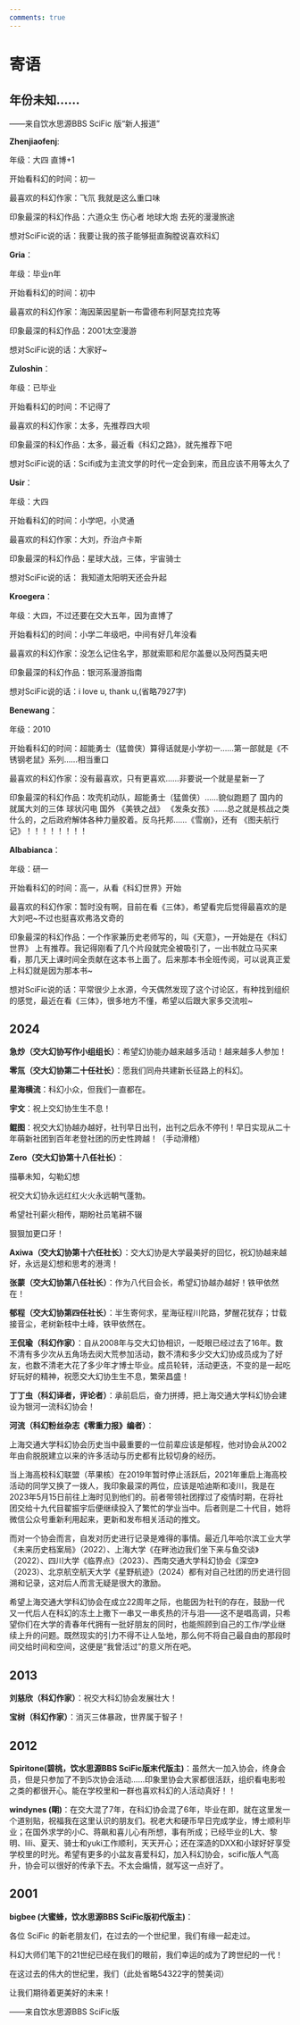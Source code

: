 ```yaml
---
comments: true
---
```


# 寄语

## 年份未知……


——来自饮水思源BBS SciFic 版“新人报道”

**Zhenjiaofenj**: 

年级：大四 直博+1 

开始看科幻的时间：初一 

最喜欢的科幻作家：飞氘 我就是这么重口味 

印象最深的科幻作品：六道众生 伤心者 地球大炮 去死的漫漫旅途 

想对SciFic说的话：我要让我的孩子能够挺直胸膛说喜欢科幻

**Gria**：

年级：毕业n年 

开始看科幻的时间：初中 

最喜欢的科幻作家：海因莱因星新一布雷德布利阿瑟克拉克等 

印象最深的科幻作品：2001太空漫游 

想对SciFic说的话：大家好~

**Zuloshin**：

年级：已毕业 

开始看科幻的时间：不记得了 

最喜欢的科幻作家：太多，先推荐四大呗 

印象最深的科幻作品：太多，最近看《科幻之路》，就先推荐下吧 

想对SciFic说的话：Scifi成为主流文学的时代一定会到来，而且应该不用等太久了

**Usir**：

年级：大四 

开始看科幻的时间：小学吧，小灵通 

最喜欢的科幻作家：大刘，乔治卢卡斯 

印象最深的科幻作品：星球大战，三体，宇宙骑士 

想对SciFic说的话： 我知道太阳明天还会升起

**Kroegera**：

年级：大四，不过还要在交大五年，因为直博了 

开始看科幻的时间：小学二年级吧，中间有好几年没看 

最喜欢的科幻作家：没怎么记住名字，那就索耶和尼尔盖曼以及阿西莫夫吧 

印象最深的科幻作品：银河系漫游指南 

想对SciFic说的话：i love u, thank u,(省略7927字)

**Benewang**：

年级：2010 

开始看科幻的时间：超能勇士（猛兽侠）算得话就是小学初一……第一部就是《不锈钢老鼠》系列……相当重口 

最喜欢的科幻作家：没有最喜欢，只有更喜欢……非要说一个就是星新一了 

印象最深的科幻作品：攻壳机动队，超能勇士（猛兽侠）……貌似跑题了 国内的就属大刘的三体 球状闪电 国外 《美铁之战》 《发条女孩》……总之就是核战之类什么的，之后政府解体各种力量胶着。反乌托邦……《雪崩》，还有 《图夫航行记》！！！！！！！！

**Albabianca**：

年级：研一 

开始看科幻的时间：高一，从看《科幻世界》开始

最喜欢的科幻作家：暂时没有啊，目前在看《三体》，希望看完后觉得最喜欢的是大刘吧~不过也挺喜欢弗洛文奇的

印象最深的科幻作品：一个作家兼历史老师写的，叫《天意》，一开始是在《科幻世界》 上有推荐。我记得刚看了几个片段就完全被吸引了，一出书就立马买来看，那几天上课时间全贡献在这本书上面了。后来那本书全班传阅，可以说真正爱上科幻就是因为那本书~

想对SciFic说的话：平常很少上水源，今天偶然发现了这个讨论区，有种找到组织的感觉，最近在看《三体》，很多地方不懂，希望以后跟大家多交流啦~
## 2024

**急炒（交大幻协写作小组组长）**：希望幻协能办越来越多活动！越来越多人参加！

**零氚（交大幻协第二十任社长）**：愿我们同舟共建新长征路上的科幻。

**星海横流**：科幻小众，但我们一直都在。

**宇文**：祝上交幻协生生不息！

**鲲图**：祝交大幻协越办越好，社刊早日出刊，出刊之后永不停刊！早日实现从二十年萌新社团到百年老登社团的历史性跨越！（手动滑稽）

**Zero（交大幻协第十八任社长）**：

描摹未知，勾勒幻想

祝交大幻协永远红红火火永远朝气蓬勃。

希望社刊薪火相传，期盼社员笔耕不辍

狠狠加更口牙！

**Axiwa（交大幻协第十六任社长）**：交大幻协是大学最美好的回忆，祝幻协越来越好，永远是幻想和思考的港湾！

**张蒙（交大幻协第八任社长）**：作为八代目会长，希望幻协越办越好！铁甲依然在！

**郁程（交大幻协第四任社长）**：半生寄何求，星海征程川陀路，梦醒花犹存；廿载接音尘，老树新枝中土峰，铁甲依然在。

**王侃瑜（科幻作家）**：自从2008年与交大幻协相识，一眨眼已经过去了16年。数不清有多少次从五角场去闵大荒参加活动，数不清和多少交大幻协成员成为了好友，也数不清老大花了多少年才博士毕业。成员轮转，活动更迭，不变的是一起吃好玩好的精神，祝愿交大幻协生生不息，繁荣昌盛！

**丁丁虫（科幻译者，评论者）**：承前启后，奋力拼搏，把上海交通大学科幻协会建设为银河一流科幻协会！

**河流（科幻粉丝杂志《零重力报》编者）**：

上海交通大学科幻协会历史当中最重要的一位前辈应该是郁程，他对协会从2002年由俞脱脱建立以来的许多活动与历史都有比较切身的经历。

当上海高校科幻联盟（苹果核）在2019年暂时停止活跃后，2021年重启上海高校活动的同学又换了一拨人，我印象最深的两位，应该是哈迪斯和凌川，我是在2023年5月15日前往上海时见到他们的。前者带领社团撑过了疫情时期，在将社团交给十九代目翟振宇后便继续投入了繁忙的学业当中。后者则是二十代目，她将微信公众号重新利用起来，更新和发布相关活动的推文。

而对一个协会而言，自发对历史进行记录是难得的事情。最近几年哈尔滨工业大学《未来历史档案局》（2022）、上海大学《在畔池边我们坐下来与鱼交谈》（2022）、四川大学《临界点》（2023）、西南交通大学科幻协会《深空》（2023）、北京航空航天大学《星野航迹》（2024）都有对自己社团的历史进行回溯和记录，这对后人而言无疑是很大的激励。

希望上海交通大学科幻协会在成立22周年之际，也能因为社刊的存在，鼓励一代又一代后人在科幻的冻土上撒下一串又一串炙热的汗与泪——这不是唱高调，只希望你们在大学的青春年代拥有一批好朋友的同时，也能照顾到自己的工作/学业继续上升的问题。既然现实的引力不得不让人坠地，那么何不将自己最自由的那段时间交给时间和空间，这便是“我曾活过”的意义所在吧。
## 2013
**刘慈欣（科幻作家）**：祝交大科幻协会发展壮大！

**宝树（科幻作家）**：消灭三体暴政，世界属于智子！
## 2012
**Spiritone(碧桃，饮水思源BBS SciFic版末代版主)**：虽然大一加入协会，终身会员，但是只参加了不到5次协会活动……印象里协会大家都很活跃，组织看电影啦之类的都很开心。能在学校里和一群也喜欢科幻的人活动真好！！

**windynes (朙)**：在交大混了7年，在科幻协会混了6年，毕业在即，就在这里发一个道别贴，祝福我在这里认识的朋友们。祝老大和硬币早日完成学业，博士顺利毕业；在国外求学的小C、蒋飙和喜儿心有所想，事有所成；已经毕业的L大、黎明、lili、夏天、骑士和yuki工作顺利，天天开心；还在深造的DXX和小球好好享受学校里的时光。希望有更多的小盆友喜爱科幻，加入科幻协会，scific版人气高升，协会可以很好的传承下去。不太会煽情，就写这一点好了。

## 2001



**bigbee (大蜜蜂，饮水思源BBS SciFic版初代版主)**：

各位 SciFic 的新老朋友们，在过去的一个世纪里，我们有缘一起走过。 

科幻大师们笔下的21世纪已经在我们的眼前，我们幸运的成为了跨世纪的一代！

在这过去的伟大的世纪里，我们（此处省略54322字的赞美词） 

让我们期待着更美好的未来！

——来自饮水思源BBS SciFic版